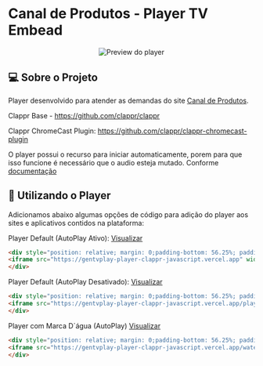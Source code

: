 #  Canal de Produtos - Player TV Embead

<div align="center"><img src="https://i.ibb.co/mzpb4gy/preview-Canalde-Produtos.png" alt="Preview do player"></div>

##  💻 Sobre o Projeto
Player desenvolvido para atender as demandas do site [Canal de Produtos](https://canaldeprodutos.com.br). 

Clappr Base - https://github.com/clappr/clappr

Clappr ChromeCast Plugin: https://github.com/clappr/clappr-chromecast-plugin

O player possui o recurso para iniciar automaticamente, porem para que isso funcione é necessário que o audio esteja mutado. Conforme [documentação](https://goo.gl/xX8pDD)

##  🚀 Utilizando o Player
Adicionamos abaixo algumas opções de código para adição do player aos sites e aplicativos contidos na plataforma:

Player Default (AutoPlay Ativo): [Visualizar](https://gentvplay-player-clappr-javascript.vercel.app)

```html
<div style="position: relative; margin: 0;padding-bottom: 56.25%; padding-top: 35px; height: 0; overflow: hidden;">
<iframe src="https://gentvplay-player-clappr-javascript.vercel.app" width="100%" height="100%" frameborder="0" scrolling="auto" allowfullscreen style="position:absolute; margin:0; padding:0; top:0; left: 0;width: 100%; height: 100%;"></iframe>
</div>                    
```
Player Default (AutoPlay Desativado): [Visualizar](https://gentvplay-player-clappr-javascript.vercel.app/playerAutoOff.html) 

```html
<div style="position: relative; margin: 0;padding-bottom: 56.25%; padding-top: 35px; height: 0; overflow: hidden;">
<iframe src="https://gentvplay-player-clappr-javascript.vercel.app/playerAutoOff.html" width="100%" height="100%" frameborder="0" scrolling="auto" allowfullscreen style="position:absolute; margin:0; padding:0; top:0; left: 0;width: 100%; height: 100%;"></iframe>
</div>                    
```

Player com Marca D´água (AutoPlay) [Visualizar](https://gentvplay-player-clappr-javascript.vercel.app/watermark.html)
```html
<div style="position: relative; margin: 0;padding-bottom: 56.25%; padding-top: 35px; height: 0; overflow: hidden;">
<iframe src="https://gentvplay-player-clappr-javascript.vercel.app/watermark.html" width="100%" height="100%" frameborder="0" scrolling="auto" allowfullscreen style="position:absolute; margin:0; padding:0; top:0; left: 0;width: 100%; height: 100%;"></iframe>
</div> 
